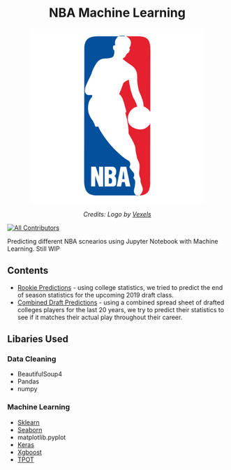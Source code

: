 <h1 align="center">NBA Machine Learning</h1>

<div align="center">
  <img src="assets/nba-logo.png" alt="nba" width="400"/>
  <br>
  <p>
    <em>Credits: Logo by <a href="www.vexels.com">Vexels</a></em>
  </p>
</div>

[![All Contributors](https://img.shields.io/badge/all_contributors-2-orange.svg?style=flat-square)](#contributors)

Predicting different NBA scnearios using Jupyter Notebook with Machine Learning. Still WIP

## Contents
* [Rookie Predictions](Rookie%20Predictions.ipynb) - using college statistics, we tried to predict the end of season statistics for the upcoming 2019 draft class.
* [Combined Draft Predictions](draft_predictions.ipynb) - using a combined spread sheet of drafted colleges players for the last 20 years, we try to predict their statistics to see if it matches their actual play throughout their career.

## Libaries Used
### Data Cleaning
* BeautifulSoup4
* Pandas
* numpy

### Machine Learning
* [Sklearn](https://github.com/scikit-learn/scikit-learn)
* [Seaborn](https://github.com/mwaskom/seaborn)
* matplotlib.pyplot
* [Keras](https://github.com/keras-team/keras)
* [Xgboost](https://github.com/dmlc/xgboost)
* [TPOT](https://github.com/EpistasisLab/tpot)